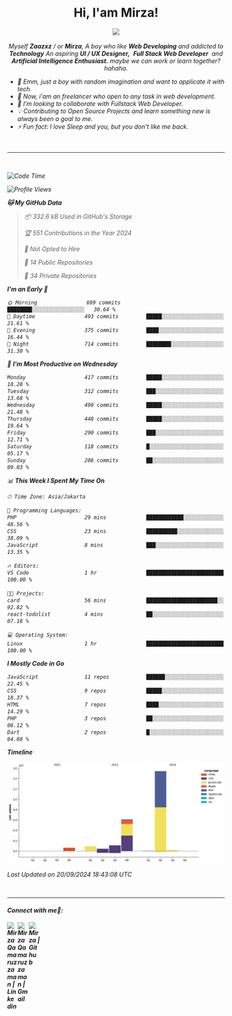 <h1 align="center">Hi, I'am Mirza!</h1>
<p align="center">
  <a href="https://github.com/Ratheshan03/readme-typing-svg"><img src="https://readme-typing-svg.herokuapp.com?lines=UI+/+UX+Designer;Full+Stack+Web+Developer;IT+Enthusiast;Artificial+Intelligence+Addicted;&center=true&width=500&height=50"></a>
</p>

<p align="center">
  <em>
    Myself <b>Zaazxz</b> / or <b>Mirza</b>, A boy who like <b>Web Developing</b> and addicted to <b>Technology</b>
    An aspiring <b>UI / UX Designer,</b>&nbsp; <b>Full Stack Web Developer</b>&nbsp; and <b> Artificial Intelligence Enthusiast.</b> maybe we can work or learn together? hahaha.
  <br>
</p>

- 🧞 Emm, just a boy with random imagination and want to applicate it with tech.
- 🔭 Now, i'am an freelancer who open to any task in web development.
- 👯 I’m looking to collaborate with Fullstack Web Developer.
- 💡 Contributing to Open Source Projects and learn something new is always been a goal to me.
- ⚡ Fun fact: I love Sleep and you, but you don't like me back.
<br>

---

<br>

<!--START_SECTION:waka-->
![Code Time](http://img.shields.io/badge/Code%20Time-737%20hrs%2057%20mins-blue)

![Profile Views](http://img.shields.io/badge/Profile%20Views-0-blue)

**🐱 My GitHub Data** 

> 📦 332.6 kB Used in GitHub's Storage 
 > 
> 🏆 551 Contributions in the Year 2024
 > 
> 🚫 Not Opted to Hire
 > 
> 📜 14 Public Repositories 
 > 
> 🔑 34 Private Repositories 
 > 
**I'm an Early 🐤** 

```text
🌞 Morning                699 commits         ████████░░░░░░░░░░░░░░░░░   30.64 % 
🌆 Daytime                493 commits         █████░░░░░░░░░░░░░░░░░░░░   21.61 % 
🌃 Evening                375 commits         ████░░░░░░░░░░░░░░░░░░░░░   16.44 % 
🌙 Night                  714 commits         ████████░░░░░░░░░░░░░░░░░   31.30 % 
```
📅 **I'm Most Productive on Wednesday** 

```text
Monday                   417 commits         █████░░░░░░░░░░░░░░░░░░░░   18.28 % 
Tuesday                  312 commits         ███░░░░░░░░░░░░░░░░░░░░░░   13.68 % 
Wednesday                490 commits         █████░░░░░░░░░░░░░░░░░░░░   21.48 % 
Thursday                 448 commits         █████░░░░░░░░░░░░░░░░░░░░   19.64 % 
Friday                   290 commits         ███░░░░░░░░░░░░░░░░░░░░░░   12.71 % 
Saturday                 118 commits         █░░░░░░░░░░░░░░░░░░░░░░░░   05.17 % 
Sunday                   206 commits         ██░░░░░░░░░░░░░░░░░░░░░░░   09.03 % 
```


📊 **This Week I Spent My Time On** 

```text
🕑︎ Time Zone: Asia/Jakarta

💬 Programming Languages: 
PHP                      29 mins             ████████████░░░░░░░░░░░░░   48.56 % 
CSS                      23 mins             ██████████░░░░░░░░░░░░░░░   38.09 % 
JavaScript               8 mins              ███░░░░░░░░░░░░░░░░░░░░░░   13.35 % 

🔥 Editors: 
VS Code                  1 hr                █████████████████████████   100.00 % 

🐱‍💻 Projects: 
card                     56 mins             ███████████████████████░░   92.82 % 
react-todolist           4 mins              ██░░░░░░░░░░░░░░░░░░░░░░░   07.18 % 

💻 Operating System: 
Linux                    1 hr                █████████████████████████   100.00 % 
```

**I Mostly Code in Go** 

```text
JavaScript               11 repos            ██████░░░░░░░░░░░░░░░░░░░   22.45 % 
CSS                      9 repos             █████░░░░░░░░░░░░░░░░░░░░   18.37 % 
HTML                     7 repos             ████░░░░░░░░░░░░░░░░░░░░░   14.29 % 
PHP                      3 repos             ██░░░░░░░░░░░░░░░░░░░░░░░   06.12 % 
Dart                     2 repos             █░░░░░░░░░░░░░░░░░░░░░░░░   04.08 % 
```



**Timeline**

![Lines of Code chart](https://raw.githubusercontent.com/zaazxz/zaazxz/main/assets/bar_graph.png)


 Last Updated on 20/09/2024 18:43:08 UTC
<!--END_SECTION:waka-->

<br>

---

<h4> Connect with me🤝: <h4>
  </hr>
  <a href="https://www.linkedin.com/in/mirzaqamaruzzaman18/">
   <img align="left" alt=" Mirza Qamaruzzaman | Linkedin" width="24px" src="https://www.vectorlogo.zone/logos/linkedin/linkedin-icon.svg" />
  </a>
  <a href="mailto:mirzaqamaruzzaman18@gmail.com">
    <img align="left" alt=" Mirza Qamaruzzaman | Gmail" width="26px" src="https://www.vectorlogo.zone/logos/gmail/gmail-icon.svg" />
  </a>
   <a href="https://github.com/zaazxz">
    <img align="left" alt=" Mirza | Github" width="26px" src="https://www.vectorlogo.zone/logos/github/github-tile.svg" />
  </a>
  <br>
